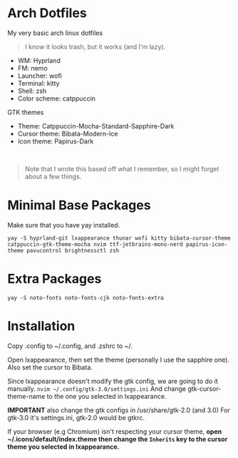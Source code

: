 # Arch Dotfiles
My very basic arch linux dotfiles

> I know it looks trash, but it works (and I'm lazy).

- WM: Hyprland
- FM: nemo
- Launcher: wofi
- Terminal: kitty
- Shell: zsh
- Color scheme: catppuccin

GTK themes
- Theme: Catppuccin-Mocha-Standard-Sapphire-Dark
- Cursor theme: Bibata-Modern-Ice
- Icon theme: Papirus-Dark
<br>

> Note that I wrote this based off what I remember, so I might forget about a few things.

# Minimal Base Packages
Make sure that you have yay installed.

```
yay -S hyprland-git lxappearance thunar wofi kitty bibata-cursor-theme catppuccin-gtk-theme-mocha nvim ttf-jetbrains-mono-nerd papirus-icon-theme pavucontrol brightnessctl zsh
```

# Extra Packages
```
yay -S noto-fonts noto-fonts-cjk noto-fonts-extra
```

# Installation

Copy .config to ~/.config, and .zshrc to ~/.

Open lxappearance, then set the theme (personally I use the sapphire one).
Also set the cursor to Bibata.

Since lxappearance doesn't modify the gtk config, we are going to do it manually.
`nvim ~/.config/gtk-3.0/settings.ini`
And change gtk-cursor-theme-name to the one you selected in lxappearance.

**IMPORTANT** also change the gtk configs in /usr/share/gtk-2.0 (and 3.0)
For gtk-3.0 it's settings.ini, gtk-2.0 would be gtkrc.

If your browser (e.g Chromium) isn't respecting your cursor theme, **open ~/.icons/default/index.theme then change the `Inherits` key to the cursor theme you selected in lxappearance.**

